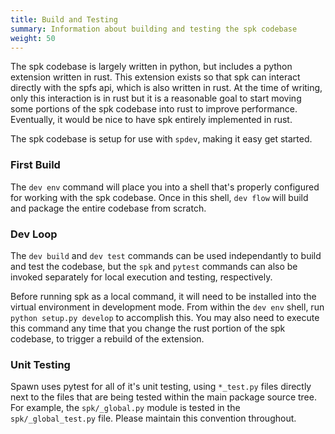 ```yaml
---
title: Build and Testing
summary: Information about building and testing the spk codebase
weight: 50
---
```



The spk codebase is largely written in python, but includes a python extension written in rust. This extension exists so that spk can interact directly with the spfs api, which is also written in rust. At the time of writing, only this interaction is in rust but it is a reasonable goal to start moving some portions of the spk codebase into rust to improve performance. Eventually, it would be nice to have spk entirely implemented in rust.

The spk codebase is setup for use with `spdev`, making it easy get started.

### First Build

The `dev env` command will place you into a shell that's properly configured for working with the spk codebase. Once in this shell, `dev flow` will build and package the entire codebase from scratch.

### Dev Loop

The `dev build` and `dev test` commands can be used independantly to build and test the codebase, but the `spk` and `pytest` commands can also be invoked separately for local execution and testing, respectively.

Before running spk as a local command, it will need to be installed into the virtual environment in development mode. From within the `dev env` shell, run `python setup.py develop` to accomplish this. You may also need to execute this command any time that you change the rust portion of the spk codebase, to trigger a rebuild of the extension.

### Unit Testing

Spawn uses pytest for all of it's unit testing, using `*_test.py` files directly next to the files that are being tested within the main package source tree. For example, the `spk/_global.py` module is tested in the `spk/_global_test.py` file. Please maintain this convention throughout.
